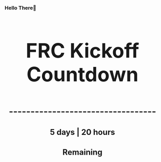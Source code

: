 ### Hello There👋

<!---START-TIMER--->
<h3 align='center' style='font-size: 64px;'>FRC Kickoff Countdown</h3>
<h3 align='center' style='font-size: 30px;'>----------------------------------</h3>
<h3 align='center' style='font-size: 25px;'>5 days | 20 hours</h3>
<h3 align='center' style='font-size: 25px;'>Remaining</h3>
<!---END-TIMER--->

